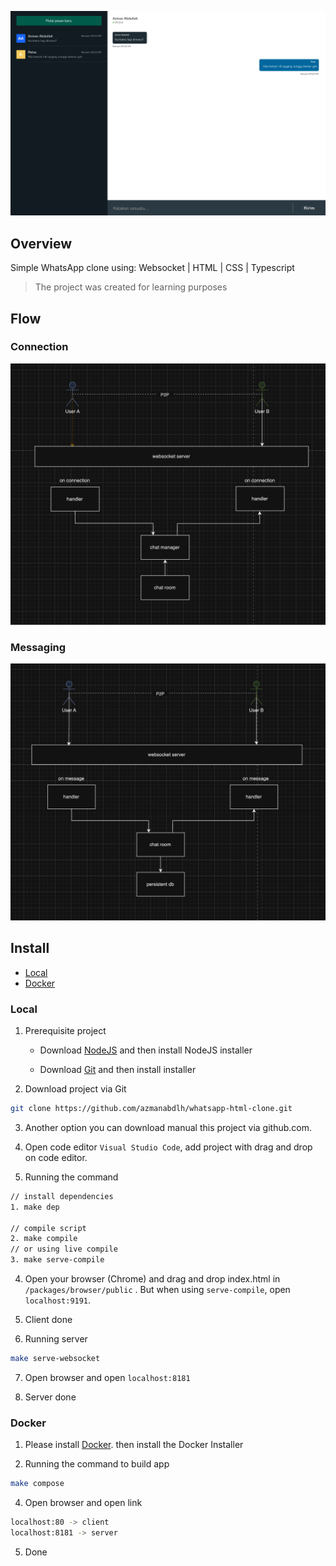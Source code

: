 ![demo](./demo.png)

## Overview
Simple WhatsApp clone using: Websocket | HTML | CSS | Typescript
> The project was created for learning purposes

## Flow

### Connection
![on connection](./on-connection.png)

### Messaging
![on message](./on-message.png)

## Install
* [Local](#local)
* [Docker](#docker)


### Local
1. Prerequisite project
    * Download [NodeJS](https://nodejs.org/en) and then install NodeJS installer

    * Download [Git](https://www.git-scm.com/) and then install installer

2. Download project via Git
```bash
git clone https://github.com/azmanabdlh/whatsapp-html-clone.git
```
3. Another option you can download manual this project via github.com.

4. Open code editor `Visual Studio Code`, add project with drag and drop on code editor.

5. Running the command
```bash
// install dependencies
1. make dep 

// compile script
2. make compile
// or using live compile
3. make serve-compile
```

4. Open your browser (Chrome) and drag and drop index.html in  `/packages/browser/public` . But when using `serve-compile`, open `localhost:9191`.

5. Client done


6. Running server
```bash
make serve-websocket
```

7. Open browser and open `localhost:8181`

8. Server done

### Docker
1. Please install [Docker](https://www.docker.com/). then install the Docker Installer

3. Running the command to build app
```bash
make compose
```
4. Open browser and open link
```bash
localhost:80 -> client
localhost:8181 -> server
```
5. Done